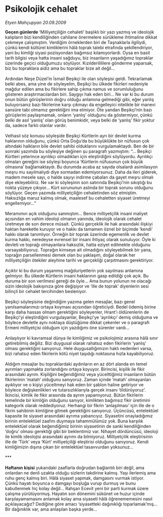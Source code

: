 # Psikolojik cehalet

*Etyen Mahçupyan 20.09.2009*

<div class="taraf_structure_2col_1zq">
<div class="margen_n">



 <p><b>Geçen günlerde</b> ‘Milliyetçiliğin cehaleti’ başlıklı bir yazı yazmış ve ideolojik kalıpların bizi kendiliğinden cahilane önermelere sürükleme ihtimaline dikkat çekmeye çalışmıştım. Verdiğim örneklerden biri de Taşnaklarla ilgiliydi, çünkü kendi kültürel kimliklerini hâlâ toprak talebi etrafında şekillendiriyor, yani bu kimliği siyasi pozisyondan bağımsız kılamıyorlardı. Oysa en basit tarih bilgisi veya hatta insani sağduyu, biz insanların yaşadığımız topraklar üzerinde geçici olduğumuzu söylüyor. Kızılderilililere gönderme yaparsak, biz bu topraklara aidiz ama bu topraklar bize ait değil...<br/><br/>Ardından Neşe Düzel’in İsmail Beşikçi ile olan söyleşisi geldi. Tekrarlamak belki abes, ama yine de söyleyelim, Beşikçi bu ülkede fikirleri nedeniyle mağdur edilen ama bu fikirlere sahip çıkma namus ve sorumluluğunu gösteren araştırmacılardan biri. Saygıyı hak eden biri... Ne var ki bu durum onun bütün görüşlerinin doğru olduğu anlamına gelmediği gibi, eğer yanlış buluyorsanız bazı fikirlerine karşı çıkmayı da engelleyici nitelikte bir manevi sansüre tabi olmamız gerektiğini ima etmiyor. Öte yandan Beşikçi’nin bazı görüşlerini paylaşmamak, onların ‘yanlış’ olduğunu da göstermiyor, çünkü belki de asıl ‘yanlış’ olan görüş benimkidir, veya belki de ‘yanlış’ fikir yoktur da, sadece farklı olanlar vardır. <br/><br/>Velhasıl söz konusu söyleşide Beşikçi Kürtlerin ayrı bir devlet kurma haklarının olduğunu, çünkü Orta Doğu’da bu büyüklükte bir nüfusun çok altındaki halkların bile devlet sahibi olduklarını vurgulamaktaydı. Ben de bir sonraki yazımda bu söyleşiye değinen şu paragrafı yazmıştım: “... Beşikçi Kürtleri yeterince ayrılıkçı olmadıkları için eleştirdiğini söylüyordu. Ayrılıkçı olmaları gereğini ise söyleşi boyunca ‘Kürtlerin nüfusunun çok büyük olmasına’ bağlamaktaydı. Bu durumda acaba az sayıda olsalardı asimilasyon meşru mu sayılmalıydı diye sormadan edemiyorsunuz. Daha da ileri giderek, madem mesele sayı, o halde sayıyı indirme çabaları da gayet meşru olmalı diye ekleyebiliriz. Ne var ki söyleşinin son satırında Beşikçi’nin sıkıştığı bu nokta yüzeye çıkıyor... Kürt sorununun aslında bir toprak sorunu olduğunu söylüyor. Geçen yazımda milliyetçiliğin cehaletinden söz etmiştim. Haksızlığa maruz kalmış olmak, maalesef bu cehaletten siyaset üretmeyi engellemiyor...” <br/><br/>Meramımın açık olduğunu sanmıştım... Bence milliyetçilik insani maliyet açısından en vahim ideoloji olmanın yanında, ideolojik olarak cehalet üretmeye de son derece müsait. Çünkü gerçeklik ile hak arasındaki ilişkiyi haktan hareketle kuruyor ve o hakkı da tamamen öznel bir biçimde ‘kendi’ hakkı olarak tanımlıyor. Örneğin bir toprak üzerinde egemenlik ve devlet kurma hakkı, neredeyse evrensel bir insani ihtiyaç olarak sunuluyor. Öyle ki devleti ve toprağı olmayanlara haksızlık, hatta eziyet edilmekte olduğunu varsayabiliyoruz. Toprağın kimseye ait olmadığını söyleyebilmek bir yana, toprağın parsellenmesi demek olan bu yaklaşım, doğal olarak her milliyetçiliğin ötekiler aleyhine tarihi ve gerçekliği çarpıtmasını gerektiriyor. <br/><br/>Açıktır ki bu durum yaşanmış mağduriyetlerin yok sayılması anlamına gelmiyor. Bu ülkede Kürtlerin insani haklarının gasp edildiği çok açık. Bu duruma bir son verilmesi gereği de öyle... Ama bunun yolunun ne olacağı sizin ideolojik bakışınıza göre değişiyor ve ‘ille de toprak’ diyenlerin sesi bilinçli bir cehalet tercihinden besleniyor. <br/><br/>Beşikçi söyleşisine değindiğim yazıma gelen mesajlar, bazı genel yanılsamalarımızı ortaya koyması açısından öğreticiydi. Bedel ödemiş birine karşı daha hassas olmam gerektiğini söyleyenler, Hrant’ı öldürenlerin de Beşikçi’yi eleştirdiğini vurgulayanlar, Beşikçi’ye ‘ayrılıkçı’ demiş olduğuma ve böylece devletle aynı noktaya düştüğüme dikkat çekenler ve o paragrafı Ermeni milliyetçisi olduğum için yazdığımı öne sürenler vardı... <br/><br/>Anlaşılıyor ki kavramsal dünya ile kimliğimiz ve psikolojimiz arasına hâlâ sınır getirebilmiş değiliz. Bizi duygusal olarak rahatsız eden fikirlerin ‘yanlış’ olması gerektiğini sanıyoruz. Hele duygusallığımızın haklı nedenleri varsa, bizi rahatsız eden fikirlerin kötü niyet taşıdığı noktasına hızla kayabiliyoruz. <br/><br/>Aldığım mesajlar bu topraklardaki aydınların en az dört alanda en temel ayrımları yapmakta zorlandığını ortaya koyuyor. Birincisi, kişilik ile fikir arasındaki ayrım. Kişiliğini beğendiğimiz veya yücelttiğimiz insanların bütün fikirlerinin ‘matah’ olduğunu sanıyoruz. Zaman içinde ‘matah’ olmayanları ayıklıyor ve o kişiyi yüceltmeyi hak eden bir şablon haline getiriyor ve böylece değişkenlikleri ve tutarsızlıklarıyla gerçek insanı ‘öldürüyoruz’. İkincisi, kimlik ile fikir arasında da ayrım yapamıyoruz. Bütün fikirlerin temelinde bir kimliğin olduğunu sanıyor, kimlikten bağımsız fikir üretimini kategorik olarak reddediyoruz. Herhangi bir fikrin ‘anlaşılması’ için ille de o fikrin sahibinin kimliğine gitmek gerektiğini sanıyoruz. Üçüncüsü, entelektüel kapasite ile siyaset arasındaki ayrıma yabancıyız. Siyasetini onayladığımız birinin entelektüel zaafını duymaya tahammülümüz yok. Buna karşılık entelektüel olarak beğendiğimiz birinin siyasetinin de sanki kendiliğinden ‘doğru’ olması gerektiği gibi bir beklentimiz var. Nihayet dördüncüsü, ideoloji ile kimlik ideolojisi arasındaki ayrımı da bilmiyoruz. Milliyetçilik eleştirisinin ille de ‘Türk’ veya ‘Kürt’ milliyetçiliği eleştirisi olduğunu sanıyoruz. Kendi kimliğimizin dışına çıkan bir entelektüel tasavvurdan yoksunuz... <br/><br/>***<b> <br/><br/>Haftanın</b> <b>kişisi</b> yukarıdaki zaaflarla doğrudan bağlantılı biri değil, ama onlardan ne denli uzakta olduğu sizlerin takdirine kalmış. Yaşı ilerlemiş ama ruhu genç kalmış biri. Hâlâ siyaset yapmak, damgasını vurmak istiyor. Çünkü hayatı boyunca o damgayı boşluğa vurup durmuş ve bunu kabullenmek hiç kolay değil... Rahşan Ecevit yeni bir parti kurmak üzere çalışma yürütüyormuş. Hayatın son dönemini sükûnet ve huzur içinde karşılayamamasını anlamak kolay ama siyaseti hâlâ öğrenememesini nasıl açıklayacağız? Dediğine göre amacı ‘siyasetteki dağınıklığı toparlamak’mış... Bir dağınıklık var, ama anlaşılan başka yerde...</p>
<br/>
<br/>
<br/>



<br/>


<div id="taraf_not">
</div>

</div>


</div>
